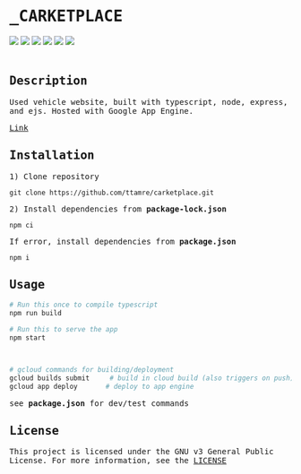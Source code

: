 <h1 style="font-family:monospace">_CARKETPLACE</h1>
<div style="padding-bottom:20px">
    <img src="https://img.shields.io/badge/typescript-5.4.5-blue" />
    <img src="https://img.shields.io/badge/node-21.6.1-green" />
    <img src="https://img.shields.io/badge/express-4.18.3-white" />
    <img src="https://img.shields.io/badge/ejs-4.3.1-red" />
    <img src="https://img.shields.io/badge/gcloud-host-grey" />
    <img src="https://img.shields.io/badge/license-GPL%20v3-orange" />
</div>

<!-- DESCRIPTION -->
<h2 style="font-family:monospace">Description</h2>
<p style="font-family:monospace">Used vehicle website, built with typescript, node, express, and ejs. Hosted with Google App Engine.</p>
<a style="font-family:monospace" href="http://www.carketplace.ca" target="_blank" rel="noopener noreferrer">Link</a>

<!-- INSTALLATION -->
<h2 style="font-family:monospace">Installation</h2>

<p style="font-family:monospace">1) Clone repository</p>

`git clone https://github.com/ttamre/carketplace.git`

<p style="font-family:monospace">2) Install dependencies from <b>package-lock.json</b></p>

`npm ci`

<p style="font-family:monospace">If error, install dependencies from <b>package.json</b></p>

`npm i`

<!-- USAGE -->
<h2 style="font-family:monospace">Usage</h2>

```bash
# Run this once to compile typescript
npm run build

# Run this to serve the app
npm start



# gcloud commands for building/deployment
gcloud builds submit     # build in cloud build (also triggers on push)
gcloud app deploy       # deploy to app engine
```

<p style="font-family:monospace">see <b>package.json</b> for dev/test commands</p>

<!-- LICENSE -->
<h2 style="font-family:monospace">License</h2>
<p style="font-family:monospace">This project is licensed under the GNU v3 General Public License. For more information, see the <a href="LICENSE">LICENSE</a></p>
